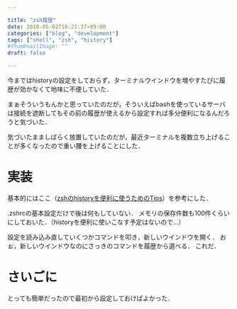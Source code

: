 ```yaml
---

title: "zsh履歴"
date: 2018-05-02T16:21:37+09:00
categories: ["blog", "development"]
tags: ["shell", "zsh", "history"]
#thumbnailImage: ""
draft: false

---
```


<!-- # zshのhistoryを今更ながら設定した -->

今まではhistoryの設定をしておらず，ターミナルウインドウを増やすたびに履歴が効かなくて地味に不便していた．　　
<!--more-->

まぁそういうもんかと思っていたのだが，そういえばbashを使っているサーバは接続を遮断してもその前の履歴が使えるから設定すれば多分便利になるんだろうと気づいた．　　

気づいたまましばらく放置していたのだが，最近ターミナルを複数立ち上げることが多くなったので重い腰を上げることにした．　　


# 実装

基本的にはここ（[zshのhistoryを便利に使うためのTips](https://qiita.com/syui/items/c1a1567b2b76051f50c4)）を参考にした．

.zshrcの基本設定だけで後は何もしていない．
メモリの保存件数も100件くらいにしておいた．（historyを便利に使いこなす予定はないので...）

設定を読み込み直していくつかコマンドを叩き，新しいウインドウを開く．
おぉ，新しいウインドウなのにさっきのコマンドを履歴から選べる．
これだ．

# さいごに
とっても簡単だったので最初から設定しておけばよかった．

